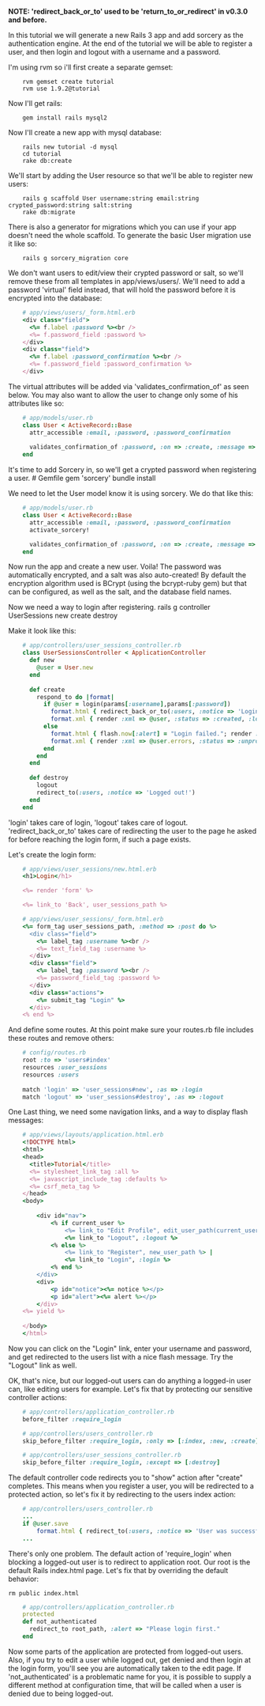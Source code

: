 **NOTE: 'redirect_back_or_to' used to be 'return_to_or_redirect' in v0.3.0 and before.**

In this tutorial we will generate a new Rails 3 app and add sorcery as the authentication engine.
At the end of the tutorial we will be able to register a user, and then login and logout with a username and a password.

I'm using rvm so i'll first create a separate gemset:
```
    rvm gemset create tutorial
    rvm use 1.9.2@tutorial
```


Now I'll get rails:
```
    gem install rails mysql2
```


Now I'll create a new app with mysql database:
```
    rails new tutorial -d mysql
    cd tutorial
    rake db:create
```


We'll start by adding the User resource so that we'll be able to register new users:
```
    rails g scaffold User username:string email:string crypted_password:string salt:string
    rake db:migrate
```


There is also a generator for migrations which you can use if your app doesn't need the whole scaffold. To generate the basic User migration use it like so:
```
    rails g sorcery_migration core
```


We don't want users to edit/view their crypted password or salt, so we'll remove these from all templates in app/views/users/.
We'll need to add a password 'virtual' field instead, that will hold the password before it is encrypted into the database:
```ruby
    # app/views/users/_form.html.erb
    <div class="field">
      <%= f.label :password %><br />
      <%= f.password_field :password %>
    </div>
    <div class="field">
      <%= f.label :password_confirmation %><br />
      <%= f.password_field :password_confirmation %>
    </div>
```

The virtual attributes will be added via 'validates_confirmation_of' as seen below. You may also want to allow the user to change only some of his attributes like so:
```ruby
    # app/models/user.rb
    class User < ActiveRecord::Base
      attr_accessible :email, :password, :password_confirmation
  
      validates_confirmation_of :password, :on => :create, :message => "should match confirmation"
    end
```

It's time to add Sorcery in, so we'll get a crypted password when registering a user.
    # Gemfile
    gem 'sorcery'
    bundle install

We need to let the User model know it is using sorcery. We do that like this:
```ruby
    # app/models/user.rb
    class User < ActiveRecord::Base
      attr_accessible :email, :password, :password_confirmation
      activate_sorcery!

      validates_confirmation_of :password, :on => :create, :message => "should match confirmation"
    end
```

Now run the app and create a new user. 
Voila! The password was automatically encrypted, and a salt was also auto-created!
By default the encryption algorithm used is BCrypt (using the bcrypt-ruby gem) but that can be configured, as well as the salt, and the database field names.

Now we need a way to login after registering.
    rails g controller UserSessions new create destroy

Make it look like this:
```ruby
    # app/controllers/user_sessions_controller.rb
    class UserSessionsController < ApplicationController
      def new
        @user = User.new
      end
  
      def create
        respond_to do |format|
          if @user = login(params[:username],params[:password])
            format.html { redirect_back_or_to(:users, :notice => 'Login successfull.') }
            format.xml { render :xml => @user, :status => :created, :location => @user }
          else
            format.html { flash.now[:alert] = "Login failed."; render :action => "new" }
            format.xml { render :xml => @user.errors, :status => :unprocessable_entity }
          end
        end
      end
    
      def destroy
        logout
        redirect_to(:users, :notice => 'Logged out!')
      end
    end
```

'login' takes care of login, 'logout' takes care of logout.
'redirect_back_or_to' takes care of redirecting the user to the page he asked for before reaching the login form, if such a page exists.

Let's create the login form:
```ruby
    # app/views/user_sessions/new.html.erb
    <h1>Login</h1>

    <%= render 'form' %>

    <%= link_to 'Back', user_sessions_path %>
```
```ruby
    # app/views/user_sessions/_form.html.erb
    <%= form_tag user_sessions_path, :method => :post do %>
      <div class="field">
        <%= label_tag :username %><br />
        <%= text_field_tag :username %>
      </div>
      <div class="field">
        <%= label_tag :password %><br />
        <%= password_field_tag :password %>
      </div>
      <div class="actions">
        <%= submit_tag "Login" %>
      </div>
    <% end %>
```

And define some routes. At this point make sure your routes.rb file includes these routes and remove others:
```ruby
    # config/routes.rb
    root :to => 'users#index'
    resources :user_sessions
    resources :users
  
    match 'login' => 'user_sessions#new', :as => :login
    match 'logout' => 'user_sessions#destroy', :as => :logout
```

One Last thing, we need some navigation links, and a way to display flash messages:
```ruby
    # app/views/layouts/application.html.erb
    <!DOCTYPE html>
    <html>
    <head>
      <title>Tutorial</title>
      <%= stylesheet_link_tag :all %>
      <%= javascript_include_tag :defaults %>
      <%= csrf_meta_tag %>
    </head>
    <body>
    
    	<div id="nav">
    		<% if current_user %>
            	<%= link_to "Edit Profile", edit_user_path(current_user.id) %>
            	<%= link_to "Logout", :logout %>
            <% else %>
            	<%= link_to "Register", new_user_path %> |
            	<%= link_to "Login", :login %>
            <% end %>
    	</div>
        <div>
    		<p id="notice"><%= notice %></p>
    		<p id="alert"><%= alert %></p>
    	</div>
    <%= yield %>
    
    </body>
    </html>
```

Now you can click on the "Login" link, enter your username and password, and get redirected to the users list with a nice flash message. Try the "Logout" link as well.

OK, that's nice, but our logged-out users can do anything a logged-in user can, like editing users for example.
Let's fix that by protecting our sensitive controller actions:

```ruby
    # app/controllers/application_controller.rb
    before_filter :require_login

    # app/controllers/users_controller.rb
    skip_before_filter :require_login, :only => [:index, :new, :create]

    # app/controllers/user_sessions_controller.rb
    skip_before_filter :require_login, :except => [:destroy]
```

The default controller code redirects you to "show" action after "create" completes.
This means when you register a user, you will be redirected to a protected action, so let's fix it by redirecting to the users index action:
```ruby
    # app/controllers/users_controller.rb
    ...
    if @user.save
        format.html { redirect_to(:users, :notice => 'User was successfully created.') }
    ...
```

There's only one problem. The default action of 'require_login' when blocking a logged-out user is to redirect to application root. Our root is the default Rails index.html page. Let's fix that by overriding the default behavior:

    rm public index.html

```ruby
    # app/controllers/application_controller.rb
    protected
    def not_authenticated
      redirect_to root_path, :alert => "Please login first."
    end
```

Now some parts of the application are protected from logged-out users. Also, if you try to edit a user while logged out, get denied and then login at the login form, you'll see you are automatically taken to the edit page. If 'not_authenticated' is a problematic name for you, it is possible to supply a different method at configuration time, that will be called when a user is denied due to being logged-out.